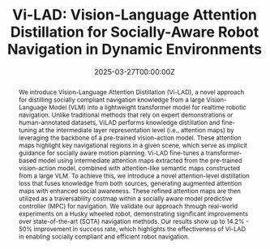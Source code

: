 ---
title: "Vi-LAD: Vision-Language Attention Distillation for Socially-Aware Robot Navigation in Dynamic Environments"
authors:
- Mohamed Elnoor
- Kasun Weerakoon
- Gershom Seneviratne
- admin
- Vignesh Rajagopal
- Dinesh Manocha

date: "2025-03-27T00:00:00Z"
doi: ""

# Schedule page publish date (NOT publication's date).
publishDate: "2025-03-27T00:00:00Z"

# Publication type.
# Accepts a single type but formatted as a YAML list (for Hugo requirements).
# Enter a publication type from the CSL standard.
publication_types: ['under submission']

# Publication name and optional abbreviated publication name.
publication: ""
publication_short: 

abstract: We introduce Vision-Language Attention Distillation (Vi-LAD), a novel approach for distilling socially compliant navigation knowledge from a large Vision-Language Model (VLM) into a lightweight transformer model for realtime robotic navigation. Unlike traditional methods that rely on expert demonstrations or human-annotated datasets, ViLAD performs knowledge distillation and fine-tuning at the intermediate layer representation level (i.e., attention maps) by leveraging the backbone of a pre-trained vision-action model. These attention maps highlight key navigational regions in a given scene, which serve as implicit guidance for socially aware motion planning. Vi-LAD fine-tunes a transformer-based model using intermediate attention maps extracted from the pre-trained vision-action model, combined with attention-like semantic maps constructed from a large VLM. To achieve this, we introduce a novel attention-level distillation loss that fuses knowledge from both sources, generating augmented attention maps with enhanced social awareness. These refined attention maps are then utilized as a traversability costmap within a socially aware model predictive controller (MPC) for navigation. We validate our approach through real-world experiments on a Husky wheeled robot, demonstrating significant improvements over state-of-the-art (SOTA) navigation methods. Our results show up to 14.2% - 50% improvement in success rate, which highlights the effectiveness of Vi-LAD in enabling socially compliant and efficient robot navigation.




# Summary. An optional shortened abstract.
# summary: Lorem ipsum dolor sit amet, consectetur adipiscing elit. Duis posuere tellus ac convallis placerat. Proin tincidunt magna sed ex sollicitudin condimentum.

tags:
- Social Navigation
- Language Models
- Outdoor Navigation

featured: false

# links:
# - name: Website
#   url: https://robotixx.github.io/GND/
#   icon_pack: fab
#   icon: twitter
url_pdf: https://arxiv.org/pdf/2503.09820
url_code: ""
url_dataset: ''
url_poster: ''
url_project: 'https://gamma.umd.edu/researchdirections/crowdmultiagent/vilad/'
url_slides: ''
url_source: ''
url_video: "https://www.youtube.com/watch?v=36t6YF7IaMw"

# Featured image
# To use, add an image named `featured.jpg/png` to your page's folder. 
image:
  caption: 'Image credit: [**Unsplash**](https://unsplash.com/photos/s9CC2SKySJM)'
  focal_point: ""
  preview_only: false

# Associated Projects (optional).
#   Associate this publication with one or more of your projects.
#   Simply enter your project's folder or file name without extension.
#   E.g. `internal-project` references `content/project/internal-project/index.md`.
#   Otherwise, set `projects: []`.
# projects:
# - internal-project

# Slides (optional).
#   Associate this publication with Markdown slides.
#   Simply enter your slide deck's filename without extension.
#   E.g. `slides: "example"` references `content/slides/example/index.md`.
#   Otherwise, set `slides: ""`.
# slides: example
---